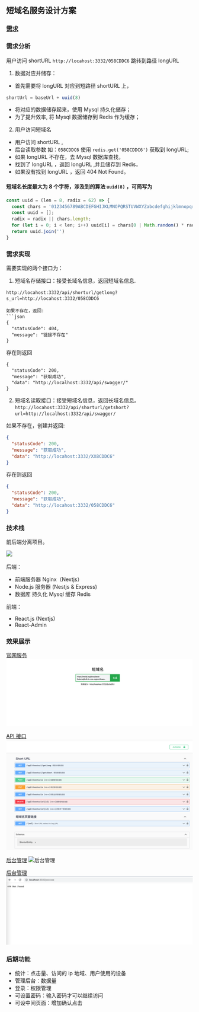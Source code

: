 ## 短域名服务设计方案

### [需求](./README.md)

### 需求分析

用户访问 shortURL `http://locahost:3332/058CDDC6` 跳转到路径  longURL 

1. 数据对应并储存：

- 首先需要将 longURL 对应到短路径 shortURL 上，

```js
shortUrl = baseUrl + uuid(8)
```

- 将对应的数据储存起来，使用 Mysql 持久化储存；
- 为了提升效率, 将 Mysql 数据储存到 Redis 作为缓存；

2. 用户访问短域名

- 用户访问 shortURL ,
- 后台读取参数 如：`058CDDC6` 使用 `redis.get('058CDDC6')` 获取到 longURL;
- 如果 longURL 不存在，去 Mysql 数据库查找，
- 找到了 longURL ，返回 longURL ,并且储存到 Redis，
- 如果没有找到 longURL ，返回 404 Not Found。

#### 短域名长度最大为 8 个字符，涉及到的算法 `uuid(8)` ，可简写为

```js
const uuid = (len = 8, radix = 62) => {
  const chars = '0123456789ABCDEFGHIJKLMNOPQRSTUVWXYZabcdefghijklmnopqrstuvwxyz'.split('');
  const uuid = [];
  radix = radix || chars.length;
  for (let i = 0; i < len; i++) uuid[i] = chars[0 | Math.random() * radix];
  return uuid.join('')
}
```

### 需求实现

需要实现的两个接口为：

1. 短域名存储接口：接受长域名信息，返回短域名信息.

```
http://locahost:3332/api/shorturl/getlong?s_url=http://locahost:3332/058CDDC6

如果不存在，返回:
```json
{
  "statusCode": 404,
  "message": "链接不存在"
}
```

存在则返回

```
{
  "statusCode": 200,
  "message": "获取成功",
  "data": "http://localhost:3332/api/swagger/"
}
```

2. 短域名读取接口：接受短域名信息，返回长域名信息。
   `http://locahost:3332/api/shorturl/getshort?url=http://localhost:3332/api/swagger/`

如果不存在，创建并返回:

```json
{
  "statusCode": 200,
  "message": "获取成功",
  "data": "http://locahost:3332/XX8CDDC6"
}
```

存在则返回

```json
{
  "statusCode": 200,
  "message": "获取成功",
  "data": "http://locahost:3332/058CDDC6"
}
```

### 技术栈

前后端分离项目。

![](../assets/coding.png)

后端：

- 前端服务器 Nginx（Nextjs）
- Node.js 服务器 (Nestjs & Express)
- 数据库
  持久化 Mysql
  缓存 Redis

前端：

- React.js (Nextjs)
- React-Admin

### 效果展示

[官网服务](http://localhost:3006/)
![官网服务](./assets/short-url.png)

[API 接口](http://localhost:3332/api/swagger/)
![API 接口](./assets/short-api.png)

[后台管理](http://localhost:3006/admin#/shorturls)
![后台管理](./assets/short-admin.png)

[后台管理](http://localhost:3332/xxxxxxxx)
![404页面](./assets/404.png)

### 后期功能

- 统计：点击量、访问的 ip 地域、用户使用的设备
- 管理后台：数据量
- 登录：权限管理
- 可设置密码：输入密码才可以继续访问
- 可设中间页面：增加确认点击
